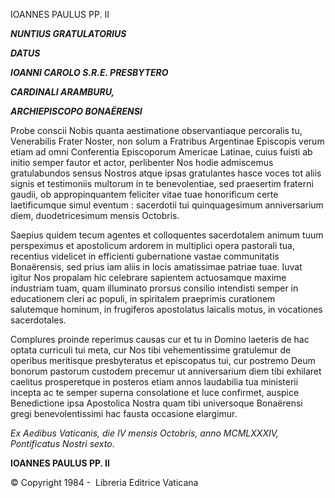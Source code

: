 IOANNES PAULUS PP. II

***NUNTIUS GRATULATORIUS***

***DATUS***

***IOANNI CAROLO S.R.E. PRESBYTERO***

***CARDINALI ARAMBURU,***

***ARCHIEPISCOPO BONAËRENSI***

Probe conscii Nobis quanta aestimatione observantiaque percoralis tu, Venerabilis Frater Noster, non solum a Fratribus Argentinae Episcopis verum etiam ad omni Conferentia Episcoporum Americae Latinae, cuius fuisti ab initio semper fautor et actor, perlibenter Nos hodie admiscemus gratulabundos sensus Nostros atque ipsas gratulantes hasce voces tot aliis signis et testimoniis multorum in te benevolentiae, sed praesertim fraterni gaudii, ob appropinquantem feliciter vitae tuae honorifìcum certe laetificumque simul eventum : sacerdotii tui quinquagesimum anniversarium diem, duodetricesimum mensis Octobris.

Saepius quidem tecum agentes et colloquentes sacerdotalem animum tuum perspeximus et apostolicum ardorem in multiplici opera pastorali tua, recentius videlicet in efficienti gubernatione vastae communitatis Bonaërensis, sed prius iam aliis in locis amatissimae patriae tuae. Iuvat igitur Nos propalam hic celebrare sapientem actuosamque maxime industriam tuam, quam illuminato prorsus consilio intendisti semper in educationem cleri ac populi, in spiritalem praeprimis curationem salutemque hominum, in frugiferos apostolatus laicalis motus, in vocationes sacerdotales.

Complures proinde reperimus causas cur et tu in Domino laeteris de hac optata curriculi tui meta, cur Nos tibi vehementissime gratulemur de operibus meritisque presbyteratus et episcopatus tui, cur postremo Deum bonorum pastorum custodem precemur ut anniversarium diem tibi exhilaret caelitus prosperetque in posteros etiam annos laudabilia tua ministerii incepta ac te semper superna consolatione et luce confirmet, auspice Benedictione ipsa Apostolica Nostra quam tibi universoque Bonaërensi gregi benevolentissimi hac fausta occasione elargimur.

*Ex Aedibus Vaticanis, die IV mensis Octobris, anno MCMLXXXIV, Pontificatus Nostri sexto*.

**IOANNES PAULUS PP. II**

© Copyright 1984 -  Libreria Editrice Vaticana